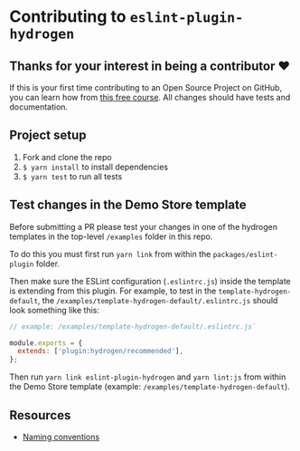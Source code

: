 # Contributing to `eslint-plugin-hydrogen`

## Thanks for your interest in being a contributor ❤️

If this is your first time contributing to an Open Source Project on GitHub, you can learn how from [this free course](https://egghead.io/series/how-to-contribute-to-an-open-source-project-on-github).
All changes should have tests and documentation.

## Project setup

1. Fork and clone the repo
2. `$ yarn install` to install dependencies
3. `$ yarn test` to run all tests

## Test changes in the Demo Store template

Before submitting a PR please test your changes in one of the hydrogen templates in the top-level `/examples` folder in this repo.

To do this you must first run `yarn link` from within the `packages/eslint-plugin` folder.

Then make sure the ESLint configuration (`.eslintrc.js`) inside the template is extending from this plugin. For example, to test in the `template-hydrogen-default`, the `/examples/template-hydrogen-default/.eslintrc.js` should look something like this:

```js
// example: /examples/template-hydrogen-default/.eslintrc.js`

module.exports = {
  extends: ['plugin:hydrogen/recommended'],
};
```

Then run `yarn link eslint-plugin-hydrogen` and `yarn lint:js` from within the Demo Store template (example: `/examples/template-hydrogen-default`).

## Resources

- [Naming conventions](https://eslint.org/docs/developer-guide/working-with-rules#rule-naming-conventions)
